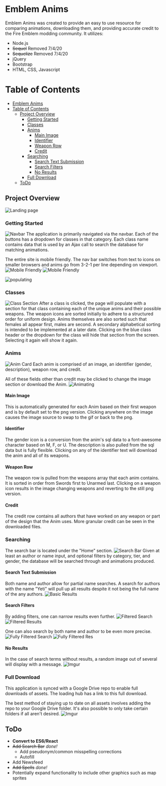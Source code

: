 # Emblem Anims
Emblem Anims was created to provide an easy to use resource for comparing animations, downloading them, and providing accurate credit to the Fire Emblem modding community.
It utilizes:
+ Node.js
+ ~~Sequel~~ Removed 7/4/20
+ ~~Sequelize~~ Removed 7/4/20
+ jQuery
+ Bootstrap
+ HTML, CSS, Javascript

# Table of Contents
- [Emblem Anims](#emblem-anims)
- [Table of Contents](#table-of-contents)
	- [Project Overview](#project-overview)
		- [Getting Started](#getting-started)
		- [Classes](#classes)
		- [Anims](#anims)
			- [Main Image](#main-image)
			- [Identifier](#identifier)
			- [Weapon Row](#weapon-row)
			- [Credit](#credit)
		- [Searching](#searching)
			- [Search Text Submission](#search-text-submission)
			- [Search Filters](#search-filters)
			- [No Results](#no-results)
		- [Full Download](#full-download)
	- [ToDo](#todo)

## Project Overview
![Landing page](https://imgur.com/nduuiBt.png)

### Getting Started
![Navbar](https://imgur.com/ZBlcskp.png)
The application is primarily navigated via the navbar. 
Each of the buttons has a dropdown for classes in that category. Each class name contains data that is used by an Ajax call to search the database for matching animations.

The entire site is mobile friendly. The nav bar switches from text to icons on smaller browsers and anims go from 3-2-1 per line depending on viewport.
![Mobile Friendly](https://imgur.com/hqWoI5f.png)
![Mobile Friendly](https://imgur.com/hqWoI5f.png)

![populating](https://imgur.com/mnyoImr.gif)

### Classes
![Class Section](https://imgur.com/DLKMn7D.png)
After a class is clicked, the page will populate with a section for that class containing each of the unique anims and their possible weapons.
The weapon icons are sorted initially to adhere to a structured order for uniform design. Anims themselves are also sorted such that females all appear first, males are second. A secondary alphabetical sorting is intended to be implemented at a later date.
Clicking on the blue class header or the dropdown for the class will hide that section from the screen. Selecting it again will show it again.

### Anims
![Anim Card](https://imgur.com/tfxYLaX.png)
Each anim is comprised of an image, an identifier (gender, description), weapon row, and credit.

All of these fields other than credit may be clicked to change the image section or download the Anim.
![Animating](https://imgur.com/n3CHHOn.gif)

#### Main Image
This is automatically generated for each Anim based on their first weapon and is by default set to the png version. 
Clicking anywhere on the image causes the image source to swap to the gif or back to the png.

#### Identifier
The gender icon is a conversion from the anim's sql data to a font-awesome character based on M, F, or U.
The description is also pulled from the sql data but is fully flexible.
Clicking on any of the identifier text will download the anim and all of its weapons.

#### Weapon Row
The weapon row is pulled from the weapons array that each anim contains. It is sorted in order from Swords first to Unarmed last.
Clicking on a weapon icon results in the image changing weapons and reverting to the still png version.

#### Credit
The credit row contains all authors that have worked on any weapon or part of the design that the Anim uses.
More granular credit can be seen in the downloaded files.

### Searching
The search bar is located under the "Home" section. 
![Search Bar](https://i.imgur.com/CghrvZN.png)
Given at least an author or name input, and optional filters by category, tier, and gender, the database will be searched through and animations produced.

#### Search Text Submission
Both name and author allow for partial name searches. A search for authors with the name "Yeti" will pull up all results despite it not being the full name of the any authors.
![Basic Results](https://i.imgur.com/HIKjxzC.png)

#### Search Filters
By adding filters, one can narrow results even further.
![Filtered Search](https://i.imgur.com/piWfmrG.png)
![Filtered Results](https://i.imgur.com/GEzba2O.png)

One can also search by both name and author to be even more precise.
![Fully Filtered Search](https://i.imgur.com/aNLJUsY.png)
![Fully Filtered Res](https://i.imgur.com/1puJuwJ.png)

#### No Results
In the case of search terms without results, a random image out of several will display with a message.
![Imgur](https://i.imgur.com/EsIA4MV.png)

### Full Download
This application is synced with a Google Drive repo to enable full downloads of assets. The loading hub has a link to this full download.

The best method of staying up to date on all assets involves adding the repo to your Google Drive folder. It's also possible to only take certain folders if all aren't desired.
![Imgur](https://i.imgur.com/GXI7fYH.gifv)

## ToDo
+ **Convert to ES6/React**
+ ~~Add Search Bar~~ *done!*
  + Add pseudonym/common misspelling corrections
  + Autofill
+ Add Newsfeed
+ ~~Add Spells~~ *done!*
+ Potentially expand functionality to include other graphics such as map sprites